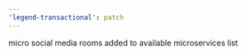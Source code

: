 ```yaml
---
'legend-transactional': patch
---
```


micro social media rooms added to available microservices list
